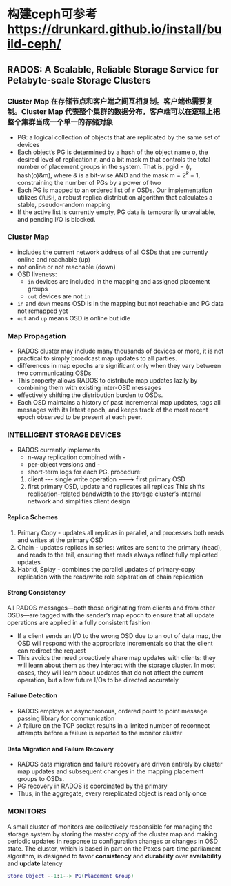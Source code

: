 # 构建ceph可参考 https://drunkard.github.io/install/build-ceph/



## RADOS: A Scalable, Reliable Storage Service for Petabyte-scale Storage Clusters
### Cluster Map 在存储节点和客户端之间互相复制。客户端也需要复制。Cluster Map 代表整个集群的数据分布，客户端可以在逻辑上把整个集群当成一个单一的存储对象

* PG: a logical collection of objects that are replicated by the same set of devices
* Each object’s PG is determined by a hash of the object name o, the desired level of replication r, and a bit mask m that controls the total number of placement groups in the system. That is, pgid = (r, hash(o)&m), where & is a bit-wise AND and the mask m = $2^k−1$, constraining the number of PGs by a power of two
* Each PG is mapped to an ordered list of `r` OSDs. Our implementation utilizes `CRUSH`, a robust replica distribution algorithm that calculates a stable, pseudo-random mapping
* If the active list is currently empty, PG data is temporarily unavailable, and pending I/O is blocked.
### Cluster Map
* includes the current network address of all OSDs that are currently online and reachable (up)
* not online or not reachable (down)
* OSD liveness:
  - `in` devices are included in the mapping and assigned placement groups
  - `out` devices are not `in`
* `in` and `down` means OSD is in the mapping but not reachable and PG data not remapped yet
* `out` and `up` means OSD is online but idle

### Map Propagation
* RADOS cluster may include many thousands of devices or more, it is not practical to simply broadcast map updates to all parties.
* differences in map epochs are significant only when they vary between two communicating OSDs
* This property allows RADOS to distribute map updates lazily by combining them with existing inter-OSD messages
* effectively shifting the distribution burden to OSDs.
* Each OSD maintains a history of past incremental map updates, tags all messages with its latest epoch, and keeps track of the most recent epoch observed to be present at each peer.

### INTELLIGENT STORAGE DEVICES
* RADOS currently implements 
  - n-way replication combined with -
  - per-object versions and -
  - short-term logs
  for each PG.
  procedure: 
  1. client --- single write operation ---> first primary OSD
  2. first primary OSD, update and replicates all replicas
  This shifts replication-related bandwidth to the storage cluster’s internal network and simplifies client design

#### Replica Schemes
1. Primary Copy - updates all replicas in parallel, and processes both reads and writes at the primary OSD
2. Chain - updates replicas in series: writes are sent to the primary (head), and reads to the tail, ensuring that reads always reflect fully replicated updates
3. Habrid, Splay - combines the parallel updates of primary-copy replication with the read/write role separation of chain replication

#### Strong Consistency
  All RADOS messages—both those originating from clients and from other OSDs—are tagged with the sender’s map epoch to ensure that all update operations are applied in a fully consistent fashion
- If a client sends an I/O to the wrong OSD due to an out of data map, the OSD will respond with the appropriate incrementals so that the client can redirect the request
- This avoids the need proactively share map updates with clients: they will learn about them as they interact with the storage cluster. In most cases, they will learn about updates that do not affect the current operation, but allow future I/Os to be directed accurately

#### Failure Detection
- RADOS employs an asynchronous, ordered point to point message passing library for communication
- A failure on the TCP socket results in a limited number of reconnect attempts before a failure is reported to the monitor cluster

#### Data Migration and Failure Recovery
- RADOS data migration and failure recovery are driven entirely by cluster map updates and subsequent changes in the mapping placement groups to OSDs. 
- PG recovery in RADOS is coordinated by the primary
- Thus, in the aggregate, every rereplicated object is read only once

### MONITORS
  A small cluster of monitors are collectively responsible for managing the storage system by storing the master copy of the cluster map and making periodic updates in response to configuration changes or changes in OSD state.
  The cluster, which is based in part on the Paxos part-time parliament algorithm, is designed to favor **consistency** and **durability** over __availability__ and __update__ latency
```dot
Store Object --1:1--> PG(Placement Group)
```
